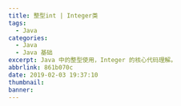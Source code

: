 ```yaml
---
title: 整型int | Integer类
tags:
  - Java
categories:
  - Java
  - Java 基础
excerpt: Java 中的整型使用，Integer 的核心代码理解。
abbrlink: 861b070c
date: 2019-02-03 19:37:10
thumbnail:
banner:
---
```

